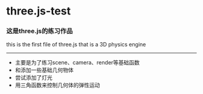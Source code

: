 # three.js-test

### 这是three.js的练习作品  ###
this is the first file of three.js that is a 3D physics engine
***
 * 主要是为了练习scene、camera、render等基础函数
 * 和添加一些基础几何物体
 * 尝试添加了灯光
 * 用三角函数来控制几何体的弹性运动
